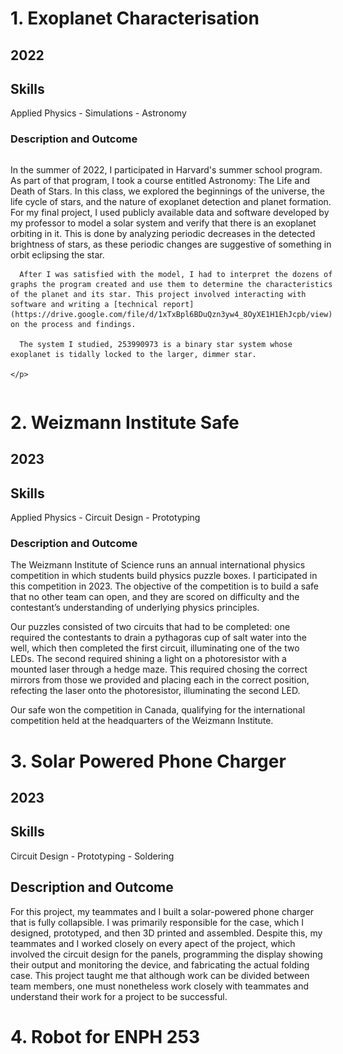 # 1. Exoplanet Characterisation
## 2022
## Skills
Applied Physics - Simulations - Astronomy 
### Description and Outcome
<div style="display: flex; align-items: center; gap: 20px;">
  <div style="flex: 1;">
    <p>
      In the summer of 2022, I participated in Harvard's summer school program. As part of that program, I took a course entitled Astronomy: The Life and Death of Stars. In this class, we explored the beginnings of the universe, the life cycle of stars, and the nature of exoplanet detection and planet formation. For my final project, I used publicly available data and software developed by my professor to model a solar system and verify that there is an exoplanet orbiting in it. This is done by analyzing periodic decreases in the detected brightness of stars, as these periodic changes are suggestive of something in orbit eclipsing the star.
      
      After I was satisfied with the model, I had to interpret the dozens of graphs the program created and use them to determine the characteristics of the planet and its star. This project involved interacting with software and writing a [technical report](https://drive.google.com/file/d/1xTxBpl6BDuQzn3yw4_8OyXE1H1EhJcpb/view) on the process and findings.
      
      The system I studied, 253990973 is a binary star system whose exoplanet is tidally locked to the larger, dimmer star.

    </p>
  </div>
  <div>
    <img src="/static/assets/img/mcmcfile.png" alt="Transit Graph" width="250">
  </div>
</div>

# 2. Weizmann Institute Safe 
## 2023
## Skills
Applied Physics - Circuit Design - Prototyping
### Description and Outcome
The Weizmann Institute of Science runs an annual international physics competition in which students build physics puzzle boxes. I participated in this competition in 2023. The objective of the competition is to build a safe that no other team can open, and they are scored on difficulty and the contestant’s understanding of underlying physics principles.

Our puzzles consisted of two circuits that had to be completed: one required the contestants to drain a pythagoras cup of salt water into the well, which then completed the first circuit, illuminating one of the two LEDs. The second required shining a light on a photoresistor with a mounted laser through a hedge maze. This required chosing the correct mirrors from those we provided and placing each in the correct position, refecting the laser onto the photoresistor, illuminating the second LED.

Our safe won the competition in Canada, qualifying for the international competition held at the headquarters of the Weizmann Institute.

# 3. Solar Powered Phone Charger 
## 2023 
## Skills
Circuit Design - Prototyping - Soldering
## Description and Outcome
For this project, my teammates and I built a solar-powered phone charger that is fully collapsible. I was primarily responsible
for the case, which I designed, prototyped, and then 3D printed and assembled. Despite this, my teammates and I worked
closely on every apect of the project, which involved the circuit design for the panels, programming the display showing their output and monitoring the device, and fabricating the actual folding case. This project taught me that although
work can be divided between team members, one must nonetheless work closely with teammates and understand their work
for a project to be successful.


# 4. Robot for ENPH 253 


